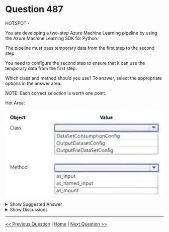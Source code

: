 # Question 487

HOTSPOT -

You are developing a two-step Azure Machine Learning pipeline by using the Azure Machine Learning SDK for Python.

The pipeline must pass temporary data from the first step to the second step.

You need to configure the second step to ensure that it can use the temporary data from the first step.

Which class and method should you use? To answer, select the appropriate options in the answer area.

NOTE: Each correct selection is worth one point.

Hot Area:

![Question Image](../images/q487_q_0045800001.jpg)

<details>
  <summary>Show Suggested Answer</summary>

<img src="../images/q487_ans_0_0045900001.jpg" alt="Answer Image"><br>

</details>

<details>
  <summary>Show Discussions</summary>

<blockquote><p><strong>giusecozza</strong> <code>(Wed 07 Sep 2022 16:27)</code> - <em>Upvotes: 34</em></p><p>It seems the correct answers should be OutputFileDatasetConfig and as_input(). It is clearly explained on Microsoft Learn: 
https://docs.microsoft.com/en-us/training/modules/create-pipelines-in-aml/3-pipeline-data</p></blockquote>
<blockquote><p><strong>Sadhak</strong> <code>(Sat 16 Nov 2024 13:38)</code> - <em>Upvotes: 1</em></p><p>Class: OutputDatasetConfig
Method: as_named_input</p></blockquote>
<blockquote><p><strong>Mckay_</strong> <code>(Fri 14 Oct 2022 18:09)</code> - <em>Upvotes: 1</em></p><p>I agree with you 100%</p></blockquote>
<blockquote><p><strong>NeitherLand</strong> <code>(Thu 20 Oct 2022 07:35)</code> - <em>Upvotes: 1</em></p><p>Absolutely</p></blockquote>
<blockquote><p><strong>JTWang</strong> <code>(Tue 25 Oct 2022 08:31)</code> - <em>Upvotes: 3</em></p><p>Correct !!</p></blockquote>
<blockquote><p><strong>zishankamal</strong> <code>(Sat 17 Feb 2024 04:55)</code> - <em>Upvotes: 2</em></p><p>Class: OutputDatasetConfig
Method: as_named_input</p></blockquote>
<blockquote><p><strong>Krista2023A</strong> <code>(Tue 19 Sep 2023 14:11)</code> - <em>Upvotes: 3</em></p><p>OutputFileDatasetConfig
as_named_input
https://learn.microsoft.com/en-us/azure/machine-learning/how-to-move-data-in-out-of-pipelines?view=azureml-api-1

from azureml.data import OutputFileDatasetConfig
dataprep_output = OutputFileDatasetConfig()
input_dataset = Dataset.get_by_name(workspace, &#x27;raw_data&#x27;)

dataprep_step = PythonScriptStep(
name=&quot;prep_data&quot;,
script_name=&quot;dataprep.py&quot;,
compute_target=cluster,
arguments=[input_dataset.as_named_input(&#x27;raw_data&#x27;).as_mount(), dataprep_output]
)</p></blockquote>

<blockquote><p><strong>Yuriy_Ch</strong> <code>(Wed 08 Mar 2023 12:34)</code> - <em>Upvotes: 3</em></p><p>Exactly this question was on exam 07/March/2023</p></blockquote>
<blockquote><p><strong>phdykd</strong> <code>(Fri 24 Feb 2023 15:59)</code> - <em>Upvotes: 2</em></p><p>Class: OutputDatasetConfig
Method: as_named_input
You could use the as_input method instead of as_named_input if you do not need to pass the output from the first step as a named input in the second step.
The as_input method is used to pass an output from a previous step as an input to a subsequent step. However, when you use as_input, the input will not have a name and it will be treated as a regular positional argument to the script.
In contrast, when you use as_named_input, the input will have a name and can be consumed using that name as an argument to the script.
In the case of passing temporary data from the first step to the second step, it is generally recommended to use as_named_input so that the input can be easily identified and consumed in the second step.

Therefore, you could use as_input instead of as_named_input, but as_named_input is the more appropriate method to use in this case.</p></blockquote>

<blockquote><p><strong>Crusader2k13</strong> <code>(Fri 16 Dec 2022 13:45)</code> - <em>Upvotes: 1</em></p><p>Microsoft mixed up their own stuff here. It is the PipelineData object used for temporary data storage produced by one step of a pipeline to another step, creating a data dependency! See:

https://learn.microsoft.com/en-us/python/api/azureml-pipeline-core/azureml.pipeline.core.pipelinedata?view=azure-ml-py

Even in the mentioned &quot; https://learn.microsoft.com/en-us/training/modules/create-pipelines-in-aml/3-pipeline-data&quot; they commented &quot;PipelineData&quot; but wrote &quot;OutputFileDatasetConfig&quot;, take a look at the code.</p></blockquote>

</details>

---

[<< Previous Question](question_486.md) | [Home](../index.md) | [Next Question >>](question_488.md)
